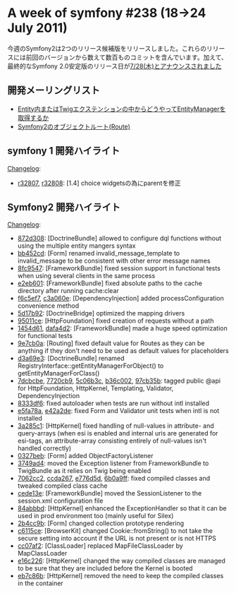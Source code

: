 A week of symfony #238 (18->24 July 2011)
=========================================

今週のSymfony2は2つのリリース候補版をリリースしました。これらのリリースには前回のバージョンから数えて数百ものコミットを含んでいます。加えて、最終的なSymfony 2.0安定版のリリース日が[7/28(木)とアナウンスされました](http://symfony.com/blog/symfony2-the-roadmap-to-final)
 
開発メーリングリスト
------------------------

  * [Entity内またはTwigエクステンションの中からどうやってEntityManagerを取得するか](https://groups.google.com/forum/#!topic/symfony-devs/37T1LP4EOqY)
  * [Symfony2のオブジェクトルート(Route)](https://groups.google.com/forum/#!topic/symfony-devs/tWhstbQDe5k)

symfony 1 開発ハイライト
--------------------------------

[Changelog](http://trac.symfony-project.com/trac/timeline?from=24%2F07%2F2011&daysback=6&milestone=on&ticket=on&changeset=on&update=Update):

  * [r32807](http://trac.symfony-project.org/changeset/32807 "32807 revision on trac"), [r32808](http://trac.symfony-project.org/changeset/32808 "32808 revision on trac"): \[1.4\] choice widgetsの為にparentを修正

Symfony2 開発ハイライト
-------------------------------

[Changelog](http://github.com/symfony/symfony/commits/master):

  * [872d308](http://github.com/symfony/symfony/commit/872d308e9c7f8cd60e3857ac277cbc4a898ec959 "872d308e9c7f8cd60e3857ac277cbc4a898ec959 commit on github"): \[DoctrineBundle\] allowed to configure dql functions without using the multiple entity mangers syntax
  * [bb452cd](http://github.com/symfony/symfony/commit/bb452cd7c4e45acc2267645925bb818204b3e5e3 "bb452cd7c4e45acc2267645925bb818204b3e5e3 commit on github"): \[Form\] renamed invalid_message_template to invalid_message to be consistent with other error message names
  * [8fc9547](http://github.com/symfony/symfony/commit/8fc9547da5a5607e8a1a38a2c9d100d836937062 "8fc9547da5a5607e8a1a38a2c9d100d836937062 commit on github"): \[FrameworkBundle\] fixed session support in functional tests when using several clients in the same process
  * [e2eb601](http://github.com/symfony/symfony/commit/e2eb601ebded411fa08b1990959411c3786343ea "e2eb601ebded411fa08b1990959411c3786343ea commit on github"): \[FrameworkBundle\] fixed absolute paths to the cache directory after running cache:clear
  * [f6c5ef7](http://github.com/symfony/symfony/commit/f6c5ef7b741e9d86a03a46d28ea098ca8874d45d "f6c5ef7b741e9d86a03a46d28ea098ca8874d45d commit on github"), [c3a060e](http://github.com/symfony/symfony/commit/c3a060e36874034229beb0d1115074cab326f1ec "c3a060e36874034229beb0d1115074cab326f1ec commit on github"): \[DependencyInjection\] added processConfiguration convenience method
  * [5d17b92](http://github.com/symfony/symfony/commit/5d17b9207cc53dc353b36cd1ba3520492e56483e "5d17b9207cc53dc353b36cd1ba3520492e56483e commit on github"): \[DoctrineBridge\] optimized the mapping drivers
  * [95011ce](http://github.com/symfony/symfony/commit/95011ce4b7e85bc62529277ea4dfee1d91494b96 "95011ce4b7e85bc62529277ea4dfee1d91494b96 commit on github"): \[HttpFoundation\] fixed creation of requests without a path
  * [1454d61](http://github.com/symfony/symfony/commit/1454d61ad5c1520d11ce154d143cdd3b258c27fe "1454d61ad5c1520d11ce154d143cdd3b258c27fe commit on github"), [dafa4d2](http://github.com/symfony/symfony/commit/dafa4d28d60b3d0845892f0d8c73e938d5fa6085 "dafa4d28d60b3d0845892f0d8c73e938d5fa6085 commit on github"): \[FrameworkBundle\] made a huge speed optimization for functional tests
  * [9e7cb0a](http://github.com/symfony/symfony/commit/9e7cb0a020e15564e56fa2442a8ad5a181f8456f "9e7cb0a020e15564e56fa2442a8ad5a181f8456f commit on github"): \[Routing\] fixed default value for Routes as they can be anything if they don't need to be used as default values for placeholders
  * [d3a69e3](http://github.com/symfony/symfony/commit/d3a69e353116ba0c5d4e9f413646da57eafcd346 "d3a69e353116ba0c5d4e9f413646da57eafcd346 commit on github"): \[DoctrineBundle\] renamed RegistryInterface::getEntityManagerForObject() to getEntityManagerForClass()
  * [7dcbcbe](http://github.com/symfony/symfony/commit/7dcbcbe69d7a63b425176ee4ee2681ffcb3bf7d9 "7dcbcbe69d7a63b425176ee4ee2681ffcb3bf7d9 commit on github"), [7720cb9](http://github.com/symfony/symfony/commit/7720cb9be489d615ff4f07e0657ba71e90a18d8c "7720cb9be489d615ff4f07e0657ba71e90a18d8c commit on github"), [5c06b3c](http://github.com/symfony/symfony/commit/5c06b3cfeba356d88b2a0c2d5ab436b655626af9 "5c06b3cfeba356d88b2a0c2d5ab436b655626af9 commit on github"), [b36c002](http://github.com/symfony/symfony/commit/b36c002fa489203ea8756fff754bbcfa9054bf2c "b36c002fa489203ea8756fff754bbcfa9054bf2c commit on github"), [97cb35b](http://github.com/symfony/symfony/commit/97cb35b47a4e9a5aed55937449d46f881f6f6f99 "97cb35b47a4e9a5aed55937449d46f881f6f6f99 commit on github"): tagged public @api for HttpFoundation, HttpKernel, Templating, Validator, DependencyInjection
  * [8333df6](http://github.com/symfony/symfony/commit/8333df6161094b90c622077a1e229431342d365f "8333df6161094b90c622077a1e229431342d365f commit on github"): fixed autoloader when tests are run without intl installed
  * [e5fa78a](http://github.com/symfony/symfony/commit/e5fa78af31d0e8e113f6b7e48ea41300175d3d5d "e5fa78af31d0e8e113f6b7e48ea41300175d3d5d commit on github"), [e42a2de](http://github.com/symfony/symfony/commit/e42a2dede1056aad22ace9c1f4737ab659035fa0 "e42a2dede1056aad22ace9c1f4737ab659035fa0 commit on github"): fixed Form and Validator unit tests when intl is not installed
  * [3a285c1](http://github.com/symfony/symfony/commit/3a285c15480cecbdc5d48af0e8abb96ad4646f54 "3a285c15480cecbdc5d48af0e8abb96ad4646f54 commit on github"): \[HttpKernel\] fixed handling of null-values in attribute- and query-arrays (when esi is enabled and internal uris are generated for esi-tags, an attribute-array consisting entirely of null-values isn't handled correctly)
  * [0327beb](http://github.com/symfony/symfony/commit/0327beb0b9bb1394e93845fc244c5b67c3f1b520 "0327beb0b9bb1394e93845fc244c5b67c3f1b520 commit on github"): \[Form\] added ObjectFactoryListener
  * [3749ad4](http://github.com/symfony/symfony/commit/3749ad43f48fbe718a1999ecd3e54d7803e4f11d "3749ad43f48fbe718a1999ecd3e54d7803e4f11d commit on github"): moved the Exception listener from FrameworkBundle to TwigBundle as it relies on Twig being enabled
  * [7062cc2](http://github.com/symfony/symfony/commit/7062cc2db5f1de5ab4677041fe287d5d3d4383da "7062cc2db5f1de5ab4677041fe287d5d3d4383da commit on github"), [ccda267](http://github.com/symfony/symfony/commit/ccda267c3654fbc571be5b6edbd26b05a304f99a "ccda267c3654fbc571be5b6edbd26b05a304f99a commit on github"), [e776d5d](http://github.com/symfony/symfony/commit/e776d5dbce0a333464abab7789a606867170f8b4 "e776d5dbce0a333464abab7789a606867170f8b4 commit on github"), [6b0a9ff](http://github.com/symfony/symfony/commit/6b0a9ff7842acb92767ec367d4cc750dc1cc5437 "6b0a9ff7842acb92767ec367d4cc750dc1cc5437 commit on github"): fixed compiled classes and tweaked compiled class cache
  * [cede13e](http://github.com/symfony/symfony/commit/cede13e8cc0f58a64bff70e315cf8220b09d9457 "cede13e8cc0f58a64bff70e315cf8220b09d9457 commit on github"): \[FrameworkBundle\] moved the SessionListener to the session.xml configuration file
  * [84abbbd](http://github.com/symfony/symfony/commit/84abbbd6dfd048ccc1c43a1f803148f74ea8c6ca "84abbbd6dfd048ccc1c43a1f803148f74ea8c6ca commit on github"): \[HttpKernel\] enhanced the ExceptionHandler so that it can be used in prod environment too (mainly useful for Silex)
  * [2b4cc9b](http://github.com/symfony/symfony/commit/2b4cc9bd06c100066b5402f134a65e9a840bbc81 "2b4cc9bd06c100066b5402f134a65e9a840bbc81 commit on github"): \[Form\] changed collection prototype rendering
  * [c6115ce](http://github.com/symfony/symfony/commit/c6115cee7fa4fbd56dae1b5f3a8f417a04bc3dc9 "c6115cee7fa4fbd56dae1b5f3a8f417a04bc3dc9 commit on github"): \[BrowserKit\] changed Cookie::fromString() to not take the secure setting into account if the URL is not present or is not HTTPS
  * [cc07af2](http://github.com/symfony/symfony/commit/cc07af2449ef4d976790b10b72451e7fced46108 "cc07af2449ef4d976790b10b72451e7fced46108 commit on github"): \[ClassLoader\] replaced MapFileClassLoader by MapClassLoader
  * [e16c226](http://github.com/symfony/symfony/commit/e16c226a5c4109c748fdfbac690b0fae7a1e7757 "e16c226a5c4109c748fdfbac690b0fae7a1e7757 commit on github"): \[HttpKernel\] changed the way compiled classes are managed to be sure that they are included before the Kernel is booted
  * [eb7c86b](http://github.com/symfony/symfony/commit/eb7c86b7a812f152b16b27f2abe95e9e43af1363 "eb7c86b7a812f152b16b27f2abe95e9e43af1363 commit on github"): \[HttpKernel\] removed the need to keep the compiled classes in the container


